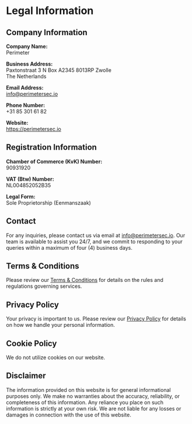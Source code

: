 # Legal Information

## Company Information
**Company Name:**  
Perimeter

**Business Address:**  
Paxtonstraat 3 N Box A2345
8013RP Zwolle  
The Netherlands

**Email Address:**  
info@perimetersec.io

**Phone Number:**  
+31 85 301 61 82

**Website:**  
https://perimetersec.io

## Registration Information
**Chamber of Commerce (KvK) Number:**  
90931920

**VAT (Btw) Number:**  
NL004852052B35

**Legal Form:**  
Sole Proprietorship (Eenmanszaak)

## Contact
For any inquiries, please contact us via email at [info@perimetersec.io](mailto:info@perimetersec.io). Our team is available to assist you 24/7, and we commit to responding to your queries within a maximum of four (4) business days.

## Terms & Conditions
Please review our [Terms & Conditions](https://github.com/perimetersec/resources/blob/main/legal/Terms%20and%20Conditions%20English.md) for details on the rules and regulations governing services.

## Privacy Policy
Your privacy is important to us. Please review our [Privacy Policy](https://github.com/perimetersec/resources/blob/main/legal/Privacy%20Policy%20English.md) for details on how we handle your personal information.

## Cookie Policy
We do not utilize cookies on our website.

## Disclaimer
The information provided on this website is for general informational purposes only. We make no warranties about the accuracy, reliability, or completeness of this information. Any reliance you place on such information is strictly at your own risk. We are not liable for any losses or damages in connection with the use of this website.

